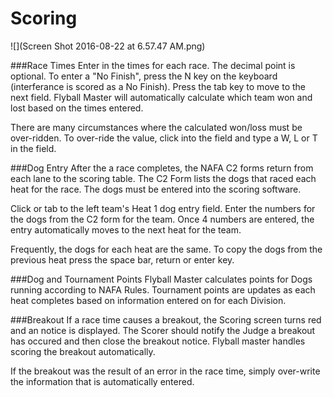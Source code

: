 # Scoring

![](Screen Shot 2016-08-22 at 6.57.47 AM.png)


###Race Times
Enter in the times for each race. The decimal point is optional. To enter a "No Finish", press the N key on the keyboard (interferance is scored as a No Finish). Press the tab key to move to the next field. Flyball Master will automatically calculate which team won and lost based on the times entered.

There are many circumstances where the calculated won/loss must be over-ridden. To over-ride the value, click into the field and type a W, L or T in the field.

###Dog Entry
After the a race completes, the NAFA C2 forms return from each lane to the scoring table. The C2 Form lists the dogs that raced each heat for the race. The dogs must be entered into the scoring software.

Click or tab to the left team's Heat 1 dog entry field. Enter the numbers for the dogs from the C2 form for the team. Once 4 numbers are entered, the entry automatically moves to the next heat for the team.

Frequently, the dogs for each heat are the same. To copy the dogs from the previous heat press the space bar, return or enter key.

###Dog and Tournament Points
Flyball Master calculates points for Dogs running according to NAFA Rules. Tournament points are updates as each heat completes based on information entered on for each Division.

###Breakout
If a race time causes a breakout, the Scoring screen turns red and an notice is displayed. The Scorer should notify the Judge a breakout has occured and then close the breakout notice. Flyball master handles scoring the breakout automatically.

If the breakout was the result of an error in the race time, simply over-write the information that is automatically entered. 
